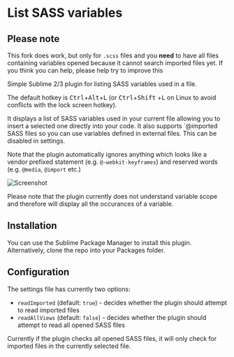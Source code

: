 List SASS variables
======================

## Please note
This fork does work, but only for `.scss` files and you **need** to have all files containing variables opened because it cannot search imported files yet. If you think you can help, please help try to improve this

Simple Sublime 2/3 plugin for listing SASS variables used in a file.

The default hotkey is <kbd>Ctrl</kbd>+<kbd>Alt</kbd>+<kbd>L</kbd> (or <kbd>Ctrl</kbd>+<kbd>Shift</kbd>
+<kbd>L</kbd> on Linux to avoid conflicts with the lock screen hotkey).

It displays a list of SASS variables used in your current file allowing you to insert a selected one
directly into your code. It also supports `@imported SASS files so you can use variables defined in
external files. This can be disabled in settings.

Note that the plugin automatically ignores anything which looks like a vendor prefixed statement (e.g.
`@-webkit-keyframes`) and reserved words (e.g. `@media`, `@import` etc.)

![Screenshot](http://cl.ly/PIca)

Please note that the plugin currently does not understand variable scope and therefore will display all
the occurances of a variable.

Installation
------------
You can use the Sublime Package Manager to install this plugin. Alternatively, clone the repo into your
Packages folder.

Configuration
-------------
The settings file has currently two options:

 - `readImported` (default: `true`) - decides whether the plugin should attempt to read imported files
 - `readAllViews` (default: `false`) - decides whether the plugin should attempt to read all opened SASS files

Currently if the plugin checks all opened SASS files, it will only check for imported files in the currently selected file.
